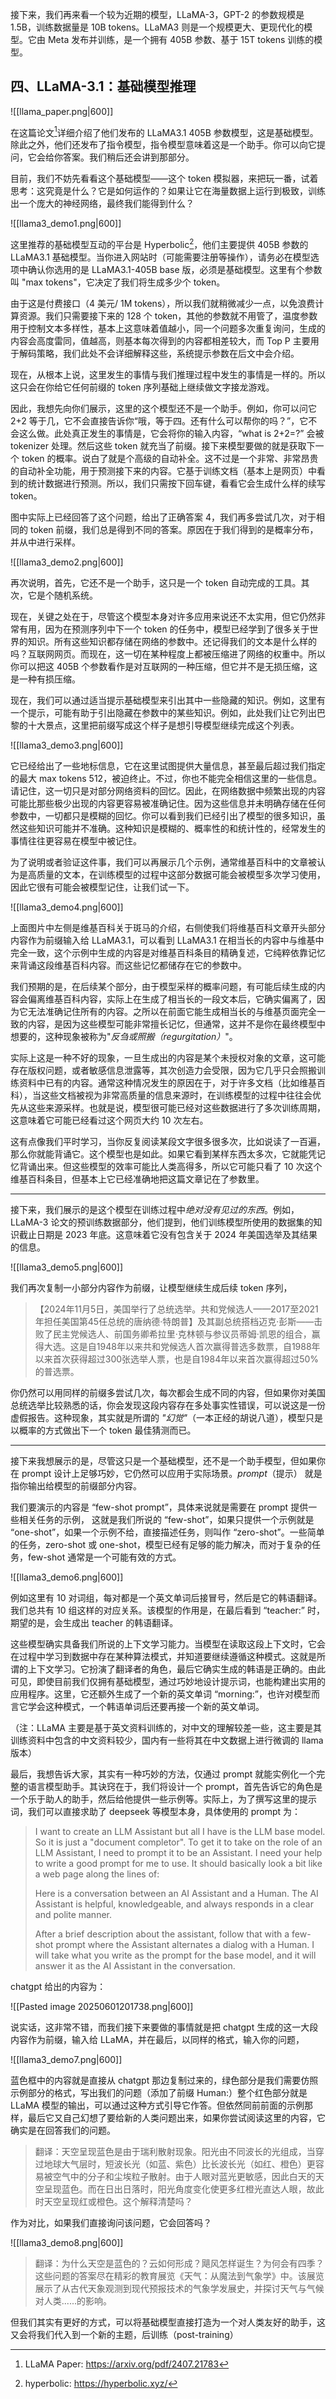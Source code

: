 
接下来，我们再来看一个较为近期的模型，LLaMA-3，GPT-2 的参数规模是 1.5B，训练数据量是 10B tokens。LLaMA3 则是一个规模更大、更现代化的模型。它由 Meta 发布并训练，是一个拥有 405B 参数、基于 15T tokens 训练的模型。

## 四、LLaMA-3.1：基础模型推理

![[llama_paper.png|600]]

在这篇论文[^1]详细介绍了他们发布的 LLaMA3.1 405B 参数模型，这是基础模型。除此之外，他们还发布了指令模型，指令模型意味着这是一个助手。你可以向它提问，它会给你答案。我们稍后还会讲到那部分。

目前，我们不妨先看看这个基础模型——这个 token 模拟器，来把玩一番，试着思考：这究竟是什么？它是如何运作的？如果让它在海量数据上运行到极致，训练出一个庞大的神经网络，最终我们能得到什么？

![[llama3_demo1.png|600]]

这里推荐的基础模型互动的平台是 Hyperbolic[^2]，他们主要提供 405B 参数的 LLaMA3.1 基础模型。当你进入网站时（可能需要注册等操作），请务必在模型选项中确认你选用的是 LLaMA3.1-405B base 版，必须是基础模型。这里有个参数叫 "max tokens"，它决定了我们将生成多少个 token。

由于这是付费接口（4 美元/ 1M tokens），所以我们就稍微减少一点，以免浪费计算资源。我们只需要接下来的 128 个 token，其他的参数就不用管了，温度参数用于控制文本多样性，基本上这意味着值越小，同一个问题多次重复询问，生成的内容会高度雷同，值越高，则基本每次得到的内容都相差较大，而 Top P 主要用于解码策略，我们此处不会详细解释这些，系统提示参数在后文中会介绍。

现在，从根本上说，这里发生的事情与我们推理过程中发生的事情是一样的。所以这只会在你给它任何前缀的 token 序列基础上继续做文字接龙游戏。

因此，我想先向你们展示，这里的这个模型还不是一个助手。例如，你可以问它 2+2 等于几，它不会直接告诉你“哦，等于四。还有什么可以帮你的吗？”，它不会这么做。此处真正发生的事情是，它会将你的输入内容，“what is 2+2=?” 会被 tokenizer 处理。然后这些 token 就充当了前缀。接下来模型要做的就是获取下一个 token 的概率。说白了就是个高级的自动补全。这不过是一个非常、非常昂贵的自动补全功能，用于预测接下来的内容。它基于训练文档（基本上是网页）中看到的统计数据进行预测。所以，我们只需按下回车键，看看它会生成什么样的续写 token。

图中实际上已经回答了这个问题，给出了正确答案 4，我们再多尝试几次，对于相同的 token 前缀，我们总是得到不同的答案。原因在于我们得到的是概率分布，并从中进行采样。

![[llama3_demo2.png|600]]


再次说明，首先，它还不是一个助手，这只是一个 token 自动完成的工具。其次，它是个随机系统。

现在，关键之处在于，尽管这个模型本身对许多应用来说还不太实用，但它仍然非常有用，因为在预测序列中下一个 token 的任务中，模型已经学到了很多关于世界的知识。所有这些知识都存储在网络的参数中。还记得我们的文本是什么样的吗？互联网网页。而现在，这一切在某种程度上都被压缩进了网络的权重中。所以你可以把这 405B 个参数看作是对互联网的一种压缩，但它并不是无损压缩，这是一种有损压缩。

现在，我们可以通过适当提示基础模型来引出其中一些隐藏的知识。例如，这里有一个提示，可能有助于引出隐藏在参数中的某些知识。例如，此处我们让它列出巴黎的十大景点，这里把前缀写成这个样子是想引导模型继续完成这个列表。

![[llama3_demo3.png|600]]


它已经给出了一些地标信息，它在这里试图提供大量信息，甚至最后超过我们指定的最大 max tokens 512，被迫终止。不过，你也不能完全相信这里的一些信息。请记住，这一切只是对部分网络资料的回忆。因此，在网络数据中频繁出现的内容可能比那些极少出现的内容更容易被准确记住。因为这些信息并未明确存储在任何参数中，一切都只是模糊的回忆。你可以看到我们已经引出了模型的很多知识，虽然这些知识可能并不准确。这种知识是模糊的、概率性的和统计性的，经常发生的事情往往更容易在模型中被记住。

为了说明或者验证这件事，我们可以再展示几个示例，通常维基百科中的文章被认为是高质量的文本，在训练模型的过程中这部分数据可能会被模型多次学习使用，因此它很有可能会被模型记住，让我们试一下。

![[llama3_demo4.png|600]]

上面图片中左侧是维基百科关于斑马的介绍，右侧使我们将维基百科文章开头部分内容作为前缀输入给 LLaMA3.1，可以看到 LLaMA3.1 在相当长的内容中与维基中完全一致，这个示例中生成的内容是对维基百科条目的精确复述，它纯粹依靠记忆来背诵这段维基百科内容。而这些记忆都储存在它的参数中。

我们预期的是，在后续某个部分，由于模型采样的概率问题，有可能后续生成的内容会偏离维基百科内容，实际上在生成了相当长的一段文本后，它确实偏离了，因为它无法准确记住所有的内容。之所以在前面它能生成相当长的与维基页面完全一致的内容，是因为这些模型可能非常擅长记忆，但通常，这并不是你在最终模型中想要的，这种现象被称为"*反刍或照搬（regurgitation）*"。

实际上这是一种不好的现象，一旦生成出的内容是某个未授权对象的文章，这可能存在版权问题，或者敏感信息泄露等，其次创造力会受限，因为它几乎只会照搬训练资料中已有的内容。通常这种情况发生的原因在于，对于许多文档（比如维基百科），当这些文档被视为非常高质量的信息来源时，在训练模型的过程中往往会优先从这些来源采样。也就是说，模型很可能已经对这些数据进行了多次训练周期，这意味着它可能已经看过这个网页大约 10 次左右。

这有点像我们平时学习，当你反复阅读某段文字很多很多次，比如说读了一百遍，那么你就能背诵它。这个模型也是如此。如果它看到某样东西太多次，它就能凭记忆背诵出来。但这些模型的效率可能比人类高得多，所以它可能只看了 10 次这个维基百科条目，但基本上它已经准确地把这篇文章记在了参数里。

-----

接下来，我们展示的是这个模型在训练过程中*绝对没有见过的东西*。例如，LLaMA-3 论文的预训练数据部分，他们提到，他们训练模型所使用的数据集的知识截止日期是 2023 年底。这意味着它没有包含关于 2024 年美国选举及其结果的信息。

![[llama3_demo5.png|600]]

我们再次复制一小部分内容作为前缀，让模型继续生成后续 token 序列，

> 【2024年11月5日，美国举行了总统选举。共和党候选人——2017至2021年担任美国第45任总统的唐纳德·特朗普】及其副总统搭档迈克·彭斯——击败了民主党候选人、前国务卿希拉里·克林顿与参议员蒂姆·凯恩的组合，赢得大选。这是自1948年以来共和党候选人首次赢得普选多数票，自1988年以来首次获得超过300张选举人票，也是自1984年以来首次赢得超过50%的普选票。

你仍然可以用同样的前缀多尝试几次，每次都会生成不同的内容，但如果你对美国总统选举比较熟悉的话，你会发现这段内容存在多处事实性错误，可以说这是一份虚假报告。这种现象，其实就是所谓的 *"幻觉"*（一本正经的胡说八道），模型只是以概率的方式做出下一个 token 最佳猜测而已。

----

接下来我想展示的是，尽管这只是一个基础模型，还不是一个助手模型，但如果你在 prompt 设计上足够巧妙，它仍然可以应用于实际场景。*prompt*（提示） 就是指你输出给模型的前缀部分内容。

我们要演示的内容是 “few-shot prompt”，具体来说就是需要在 prompt 提供一些相关任务的示例，
这就是我们所说的 “few-shot”，如果只提供一个示例就是 “one-shot”，如果一个示例不给，直接描述任务，则叫作 “zero-shot”。一些简单的任务，zero-shot 或 one-shot，模型已经有足够的能力解决，而对于复杂的任务，few-shot 通常是一个可能有效的方式。

![[llama3_demo6.png|600]]

例如这里有 10 对词组，每对都是一个英文单词后接冒号，然后是它的韩语翻译。我们总共有 10 组这样的对应关系。该模型的作用是，在最后看到 “teacher:” 时，期望的是，会生成出 teacher 的韩语翻译。

这些模型确实具备我们所说的上下文学习能力。当模型在读取这段上下文时，它会在过程中学习到数据中存在某种算法模式，并知道要继续遵循这种模式。这就是所谓的上下文学习。它扮演了翻译者的角色，最后它确实生成的韩语是正确的。由此可见，即使目前我们仅拥有基础模型，通过巧妙地设计提示词，也能构建出实用的应用程序。这里，它还额外生成了一个新的英文单词 “morning:”，也许对模型而言它学会这种模式，一个韩语单词后还要再接一个新的英文单词。

（注：LLaMA 主要是基于英文资料训练的，对中文的理解较差一些，这主要是其训练资料中包含的中文资料较少，国内有一些将其在中文数据上进行微调的 llama 版本）

最后，我想告诉大家，其实有一种巧妙的方法，仅通过 prompt 就能实例化一个完整的语言模型助手。其诀窍在于，我们将设计一个 prompt，首先告诉它的角色是一个乐于助人的助手，然后给他提供一些示例等。实际上，为了撰写这里的提示词，我们可以直接求助了 deepseek 等模型本身，具体使用的 prompt 为：

> I want to create an LLM Assistant but all I have is the LLM base model. So it is just a "document completor". To get it to take on the role of an LLM Assistant, I need to prompt it to be an Assistant. I need your help to write a good prompt for me to use. It should basically look a bit like a web page along the lines of:​​
> 
> Here is a conversation between an AI Assistant and a Human. The AI Assistant is helpful, knowledgeable, and always responds in a clear and polite manner.​​
> 
> After a brief description about the assistant, follow that with a few-shot prompt where the Assistant alternates a dialog with a Human. I will take what you write as the prompt for the base model, and it will answer it as the AI Assistant in the conversation.​​

chatgpt 给出的内容为：

![[Pasted image 20250601201738.png|600]]

说实话，这非常不错，而我们接下来要做的事情就是把 chatgpt 生成的这一大段内容作为前缀，输入给 LLaMA，并在最后，以同样的格式，输入你的问题，

![[llama3_demo7.png|600]]

蓝色框中的内容就是直接从 chatgpt 那边复制过来的，绿色部分是我们需要仿照示例部分的格式，写出我们的问题（添加了前缀 Human:）整个红色部分就是 LLaMA 模型的输出，可以通过这种方式引导它作答。但依然同前前面的示例那样，最后它又自己幻想了要给新的人类问题出来，如果你尝试阅读这里的内容，它确实是在回答我们的问题。

> 翻译：天空呈现蓝色是由于瑞利散射现象。阳光由不同波长的光组成，当穿过地球大气层时，短波长光（如蓝、紫色）比长波长光（如红、橙色）更容易被空气中的分子和尘埃粒子散射。由于人眼对蓝光更敏感，因此白天的天空呈现蓝色。而在日出日落时，阳光角度变化使更多红橙光直达人眼，故此时天空呈现红或橙色。这个解释清楚吗？

作为对比，如果我们直接询问该问题，它会回答吗？

![[llama3_demo8.png|600]]

> 翻译：为什么天空是蓝色的？云如何形成？飓风怎样诞生？为何会有四季？这些问题的答案尽在精彩的教育展览《天气：从魔法到气象学》中。该展览展示了从古代天象观测到现代预报技术的气象学发展史，并探讨天气与气候对人类......的影响。

但我们其实有更好的方式，可以将基础模型直接打造为一个对人类友好的助手，这又会将我们代入到一个新的主题，后训练（post-training）



[^1]: LLaMA Paper: https://arxiv.org/pdf/2407.21783

[^2]: hyperbolic: https://hyperbolic.xyz/
